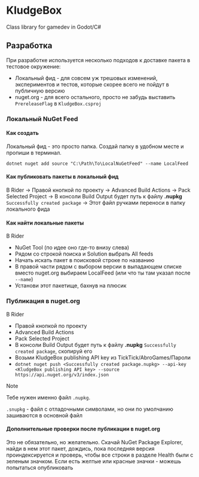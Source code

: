 # KludgeBox
Class library for gamedev in Godot/C#

## Разработка
При разработке используется несколько подходов к доставке пакета в тестовое окружение:
- Локальный фид - для совсем уж трешовых изменений, экспериментов и тестов, которые скорее всего не пойдут в публичную версию
- nuget.org - для всего остального, просто не забудь выставить `PrereleaseFlag` в `KludgeBox.csproj` 

### Локальный NuGet Feed
#### Как создать
Локальный фид - это просто папка. Создай папку в удобном месте и пропиши в терминал.
```shell
dotnet nuget add source "C:\Path\To\LocalNuGetFeed" --name LocalFeed
```

#### Как публиковать пакеты в локальный фид
В Rider -> Правой кнопкой по проекту
-> Advanced Build Actions
-> Pack Selected Project
-> В консоли Build Output будет путь к файлу **.nupkg** `Successfully created package`
-> Этот файл ручками переноси в папку локального фида

#### Как найти локальные пакеты
В Rider 
- NuGet Tool (по идее оно где-то внизу слева) 
- Рядом со строкой поиска и Solution выбрать All feeds
- Начать искать пакет в поисковой строке по названию
- В правой части рядом с выбором версии в выпадающем списке вместо nuget.org выбираем LocalFeed (или что ты там указал после `--name`)
- Установи этот пакетище, бахнув на плюсик

### Публикация в nuget.org
В Rider
- Правой кнопкой по проекту
- Advanced Build Actions
- Pack Selected Project
- В консоли Build Output будет путь к файлу **.nupkg** `Successfully created package`, скопируй его
- Возьми KludgeBox publishing API key из TickTick/AbroGames/Пароли
- `dotnet nuget push <Successfully created package.nupkg> --api-key <KludgeBox publishing API key> --source https://api.nuget.org/v3/index.json`

> [!NOTE]
> Тебе нужен именно файл `.nupkg`. 
> 
> `.snupkg` - файл с отладочными символами, но они по умолчанию зашиваются в основной файл

#### Дополнительные проверки после публикации в nuget.org
Это не обязательно, но желательно.
Скачай NuGet Package Explorer, найди в нем этот пакет, дождись, пока последняя версия проиндексируется и проверь,
чтобы все строки в разделе Health были с зеленым значком. Если есть желтые или красные значки - можешь
попытаться опубликовать 
